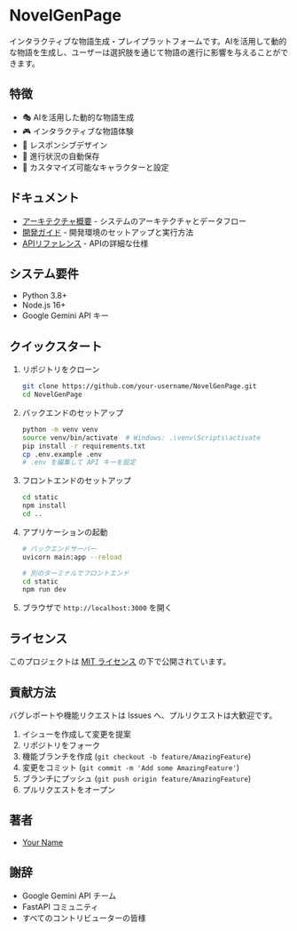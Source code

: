 # NovelGenPage

インタラクティブな物語生成・プレイプラットフォームです。AIを活用して動的な物語を生成し、ユーザーは選択肢を通じて物語の進行に影響を与えることができます。

## 特徴

- 🎭 AIを活用した動的な物語生成
- 🎮 インタラクティブな物語体験
- 📱 レスポンシブデザイン
- 💾 進行状況の自動保存
- 🎨 カスタマイズ可能なキャラクターと設定

## ドキュメント

- [アーキテクチャ概要](./ARCHITECTURE.md) - システムのアーキテクチャとデータフロー
- [開発ガイド](./DEVELOPMENT.md) - 開発環境のセットアップと実行方法
- [APIリファレンス](./API_REFERENCE.md) - APIの詳細な仕様

## システム要件

- Python 3.8+
- Node.js 16+
- Google Gemini API キー

## クイックスタート

1. リポジトリをクローン
   ```bash
   git clone https://github.com/your-username/NovelGenPage.git
   cd NovelGenPage
   ```

2. バックエンドのセットアップ
   ```bash
   python -m venv venv
   source venv/bin/activate  # Windows: .\venv\Scripts\activate
   pip install -r requirements.txt
   cp .env.example .env
   # .env を編集して API キーを設定
   ```

3. フロントエンドのセットアップ
   ```bash
   cd static
   npm install
   cd ..
   ```

4. アプリケーションの起動
   ```bash
   # バックエンドサーバー
   uvicorn main:app --reload
   
   # 別のターミナルでフロントエンド
   cd static
   npm run dev
   ```

5. ブラウザで `http://localhost:3000` を開く

## ライセンス

このプロジェクトは [MIT ライセンス](LICENSE) の下で公開されています。

## 貢献方法

バグレポートや機能リクエストは Issues へ、プルリクエストは大歓迎です。

1. イシューを作成して変更を提案
2. リポジトリをフォーク
3. 機能ブランチを作成 (`git checkout -b feature/AmazingFeature`)
4. 変更をコミット (`git commit -m 'Add some AmazingFeature'`)
5. ブランチにプッシュ (`git push origin feature/AmazingFeature`)
6. プルリクエストをオープン

## 著者

- [Your Name](https://github.com/your-username)

## 謝辞

- Google Gemini API チーム
- FastAPI コミュニティ
- すべてのコントリビューターの皆様
